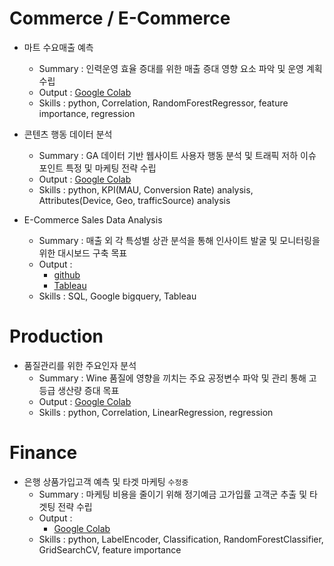 # Commerce / E-Commerce
- 마트 수요매출 예측
    - Summary : 인력운영 효율 증대를 위한 매출 증대 영향 요소 파악 및 운영 계획 수립
    - Output  : [Google Colab](https://github.com/jd0421/Project/blob/main/Commerce_and_E_Commerce/%EB%A7%88%ED%8A%B8%20%EC%88%98%EC%9A%94%EB%A7%A4%EC%B6%9C%20%EC%98%88%EC%B8%A1_20250610%20-%202%EC%B0%A8.ipynb)
    - Skills  : python, Correlation, RandomForestRegressor, feature importance, regression

- 콘텐츠 행동 데이터 분석
    - Summary : GA 데이터 기반 웹사이트 사용자 행동 분석 및 트래픽 저하 이슈 포인트 특정 및 마케팅 전략 수립
    - Output  : [Google Colab](https://github.com/jd0421/Project/blob/main/Commerce_and_E_Commerce/%EC%BD%98%ED%85%90%EC%B8%A0%20-%20%EC%9C%A0%EC%A0%80%20%ED%96%89%EB%8F%99%20%EB%8D%B0%EC%9D%B4%ED%84%B0%20%EB%B6%84%EC%84%9D%20-%20GA.ipynb)
    - Skills  : python, KPI(MAU, Conversion Rate) analysis, Attributes(Device, Geo, trafficSource) analysis

- E-Commerce Sales Data Analysis
    - Summary : 매출 외 각 특성별 상관 분석을 통해 인사이트 발굴 및 모니터링을 위한 대시보드 구축 목표
    - Output  : 
        - [github](https://github.com/jd0421/Datarian_side_project_code/blob/main/E-Commerce%20Sales%20Dataset_250127.sql)
        - [Tableau](https://public.tableau.com/app/profile/alex.noh6655/viz/Profitablilityanalysisforoptimization/1)
    - Skills  : SQL, Google bigquery, Tableau

# Production 
- 품질관리를 위한 주요인자 분석
    - Summary : Wine 품질에 영향을 끼치는 주요 공정변수 파악 및 관리 통해 고등급 생산량 증대 목표
    - Output  : [Google Colab](https://github.com/jd0421/Project/blob/main/Product/%ED%92%88%EC%A7%88%EA%B4%80%EB%A6%AC%EB%A5%BC%20%EC%9C%84%ED%95%9C%20%EC%A3%BC%EC%9A%94%EC%9D%B8%EC%9E%90%20%EB%B6%84%EC%84%9D.ipynb)
    - Skills  : python, Correlation, LinearRegression, regression

# Finance
- 은행 상품가입고객 예측 및 타겟 마케팅 `수정중`
    - Summary : 마케팅 비용을 줄이기 위해 정기예금 고가입률 고객군 추출 및 타겟팅 전략 수립
    - Output  : 
        - [Google Colab](https://github.com/jd0421/Project/blob/main/Finance/%EC%9D%80%ED%96%89%20%EC%83%81%ED%92%88%EA%B0%80%EC%9E%85%EA%B3%A0%EA%B0%9D%20%EC%98%88%EC%B8%A1%20%EB%B0%8F%20%ED%83%80%EA%B2%9F%20%EB%A7%88%EC%BC%80%ED%8C%85.ipynb) 
    - Skills  : python, LabelEncoder, Classification, RandomForestClassifier, GridSearchCV, feature importance
